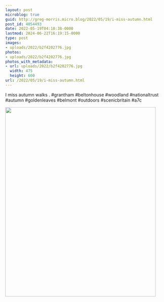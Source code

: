 ```yaml
---
layout: post
microblog: true
guid: http://greg-morris.micro.blog/2022/05/19/i-miss-autumn.html
post_id: 4054493
date: 2022-05-19T04:10:38-0000
lastmod: 2024-06-22T16:19:15-0000
type: post
images:
- uploads/2022/b2f4202776.jpg
photos:
- uploads/2022/b2f4202776.jpg
photos_with_metadata:
- url: uploads/2022/b2f4202776.jpg
  width: 475
  height: 600
url: /2022/05/19/i-miss-autumn.html
---
```

I miss autumn walks
.
#grantham #beltonhouse #woodland #nationaltrust #autumn #goldenleaves #belmont #outdoors #scenicbritain #a7c

<img src="uploads/2022/b2f4202776.jpg" width="475" height="600" alt="">
